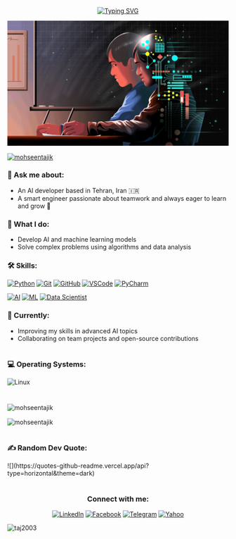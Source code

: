 <div align="center" dir="auto"> 

<a align="center" href="https://git.io/typing-svg" rel="nofollow"><img src="https://camo.githubusercontent.com/da732e08fe15d4f9c86d0c32e1055f06358d8c8d28f70b6a9335b344639ea09b/68747470733a2f2f726561646d652d747970696e672d7376672e64656d6f6c61622e636f6d3f666f6e743d466972612b436f64652673697a653d33352670617573653d313030302677696474683d343335266c696e65733d57656c636f6d652b746f2b6d792b47697448756221" alt="Typing SVG" data-canonical-src="https://readme-typing-svg.demolab.com?font=Fira+Code&amp;size=35&amp;pause=1000&amp;width=435&amp;lines=Welcome+to+my+GitHub!" style="max-width: 100%;"></a>
</div>

<span align="center" >
<img src="AI.gif" style="width: 1000px;" alt="Full width image">
</span>

<p align="left">
  <a href="https://github.com/ryo-ma/github-profile-trophy">
    <img src="https://github-profile-trophy.vercel.app/?username=mohseentajik&theme=darkhub" alt="mohseentajik" />
  </a>
</p>

<h3 align="left">💬 Ask me about:</h3>

- An AI developer based in Tehran, Iran 🇮🇷  
- A smart engineer passionate about teamwork and always eager to learn and grow 🚀

<h3 align="left">🧠 What I do:</h3>
 
- Develop AI and machine learning models  
- Solve complex problems using algorithms and data analysis

<h3 align="left">🛠 Skills:</h3>

[![Python](https://img.shields.io/badge/-Python-F7DC6F?style=flat&logo=python&logoColor=306998)](https://www.python.org)
[![Git](https://img.shields.io/badge/-Git-F05032?style=flat&logo=git&logoColor=ffffff)](https://git-scm.com)  [![GitHub](https://img.shields.io/badge/-GitHub-181717?style=flat&logo=github&logoColor=ffffff)](https://github.com)  [![VSCode](https://img.shields.io/badge/-VSCode-007ACC?style=flat&logo=visual-studio-code&logoColor=ffffff)](https://code.visualstudio.com)  [![PyCharm](https://img.shields.io/badge/-PyCharm-000000?style=flat&logo=pycharm&logoColor=ffffff)](https://www.jetbrains.com/pycharm/)


[![AI](https://img.shields.io/badge/-Artificial%20Intelligence-6f42c1?style=flat&logo=ai&logoColor=ffffff)](#)  [![ML](https://img.shields.io/badge/-Machine%20Learning-FF6F00?style=flat&logo=tensorflow&logoColor=ffffff)](#)  [![Data Scientist](https://img.shields.io/badge/-Data%20Scientist-F7DC6F?style=flat&logo=python&logoColor=306998)](#)




<h3 align="left">🌱 Currently:</h3>

- Improving my skills in advanced AI topics  
- Collaborating on team projects and open-source contributions


<h1 align="center"></h1>
<h3 align="left">💻 Operating Systems:</h3>

![Linux](https://img.shields.io/badge/-Linux-FCC624?style=flat&logo=linux&logoColor=black)

<h1 align="center"></h1>

<p>
  <img align="center" src="https://github-readme-stats.vercel.app/api/top-langs?username=mohseentajik&show_icons=true&theme=github_dark&hide_border=true&locale=en&layout=compact" alt="mohseentajik" />
</p>
  <img align="center" src="https://github-readme-stats.vercel.app/api?username=mohseentajik&show_icons=true&hide_border=true&theme=github_dark&locale=en" alt="mohseentajik" />
</p>

<h1 align="center"></h1>
<h3 align="left">✍️ Random Dev Quote:</h3>
![](https://quotes-github-readme.vercel.app/api?type=horizontal&theme=dark)


<h1 align="center"></h1>
<div align="center" class="markdown-heading" dir="auto">
<h3 class="heading-element" dir="auto">Connect with me:</h3>

[![LinkedIn](https://img.shields.io/badge/-LinkedIn-0A66C2?style=flat&logo=linkedin&logoColor=white)](https://www.linkedin.com/in/MohsenTajikk/) [![Facebook](https://img.shields.io/badge/-Facebook-1877F2?style=flat&logo=facebook&logoColor=white)](https://www.facebook.com/MohseenTajik) [![Telegram](https://img.shields.io/badge/-Telegram-2CA5E0?style=flat&logo=telegram&logoColor=white)](https://t.me/Mohsentajikk)
[![Yahoo](https://img.shields.io/badge/-Yahoo-6001D2?style=flat&logo=yahoo&logoColor=white)](mailto:mohsen.tajikk@yahoo.com)

</div>



<p align="left"> <img src="https://komarev.com/ghpvc/?username=taj2003&label=Profile%20views&color=0e75b6&style=flat" alt="taj2003" /> </p>
